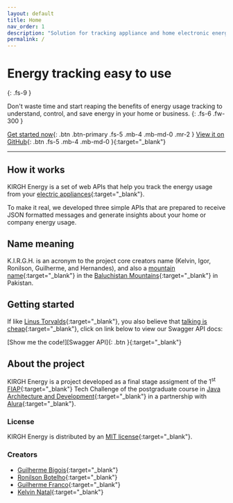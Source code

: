 ```yaml
---
layout: default
title: Home
nav_order: 1
description: "Solution for tracking appliance and home electronic energy use through web APIs"
permalink: /
---
```


# Energy tracking easy to use
{: .fs-9 }

Don't waste time and start reaping the benefits of energy usage tracking to understand, control, and save energy in your home or business.
{: .fs-6 .fw-300 }

[Get started now](#getting-started){: .btn .btn-primary .fs-5 .mb-4 .mb-md-0 .mr-2 }
[View it on GitHub][KIRGH Energy repo]{: .btn .fs-5 .mb-4 .mb-md-0 }{:target="_blank"}

---

## How it works

KIRGH Energy is a set of web APIs that help you track the energy usage from your [electric appliances][WHATIS Electric Appliances]{:target="_blank"}.

To make it real, we developed three simple APIs that are prepared to receive JSON formatted messages and generate insights about your home or company energy usage.

## Name meaning

K.I.R.G.H. is an acronym to the project core creators name (Kelvin, Igor, Ronilson, Guilherme, and Hernandes), and also a [mountain name][Kirgh mountain]{:target="_blank"} in the [Baluchistan Mountains][Baluchistan Mountains]{:target="_blank"} in Pakistan.

## Getting started

If like [Linus Torvalds][WHOIS Linus Torvalds]{:target="_blank"}, you also believe that [talking is cheap][Linus Quote]{:target="_blank"}, click on link below to view our Swagger API docs:

<span class="fs-3">
[Show me the code!][Swagger API]{: .btn }{:target="_blank"}
</span>

## About the project

KIRGH Energy is a project developed as a final stage assigment of the 1<sup>st</sup> [FIAP][FIAP website]{:target="_blank"} Tech Challenge of the postgraduate course in [Java Architecture and Development][FIAP course homepage]{:target="_blank"} in a partnership with [Alura][Alura website]{:target="_blank"}.

### License

KIRGH Energy is distributed by an [MIT license](https://github.com/bigois/kirgh-energy/blob/main/LICENSE){:target="_blank"}.

### Creators

- [Guilherme Bigois][Guilherme Bigois LinkedIn]{:target="_blank"}
- [Ronilson Botelho][Ronilson Botelho LinkedIn]{:target="_blank"}
- [Guilherme Franco][Guilherme Franco LinkedIn]{:target="_blank"}
- [Kelvin Natal][Kelvin Natal LinkedIn]{:target="_blank"}


[KIRGH Energy repo]: https://github.com/bigois/kirgh-energy
[Swagger API]: https://kirgh-energy.up.railway.app/swagger-ui/index.html
[FIAP website]: https://www.fiap.com.br
[FIAP course homepage]: https://postech.fiap.com.br/curso/arquitetura-desenvolvimento-java
[Alura website]: https://www.alura.com.br/
[Kirgh mountain]: https://peakvisor.com/peak/kirgh.html
[Baluchistan Mountains]: https://peakvisor.com/range/baluchistan-mountains.html
[WHATIS Electric Appliances]: https://www.electricveda.com/book/electric-appliances
[WHOIS Linus Torvalds]: https://en.wikipedia.org/wiki/Linus_Torvalds
[Linus Quote]: https://www.goodreads.com/quotes/437173-talk-is-cheap-show-me-the-code
[Guilherme Bigois LinkedIn]: https://www.linkedin.com/in/bigois
[Ronilson Botelho LinkedIn]: https://www.linkedin.com/in/ronilson-alves-63b57a138
[Guilherme Franco LinkedIn]: https://www.linkedin.com/in/guilherme-franco-21792a135
[Kelvin Natal LinkedIn]: https://www.linkedin.com/in/kelvin-natal-40ba681a1
